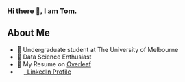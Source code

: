 ### Hi there 👋, I am Tom.

## About Me
* 🌱 Undergraduate student at The University of Melbourne
* :gem: Data Science Enthusiast
* :bookmark_tabs: My Resume on [Overleaf](https://www.overleaf.com/read/zxrnbpmcgmgt)
* <img src="https://beloservice.files.wordpress.com/2016/03/herrmans-linkedin-logo-500x500.png" 
width="15" height="15"/><a href="https://www.linkedin.com/in/ztom/"> ‏‏‎ ‎‏‏‎LinkedIn Profile</a>
